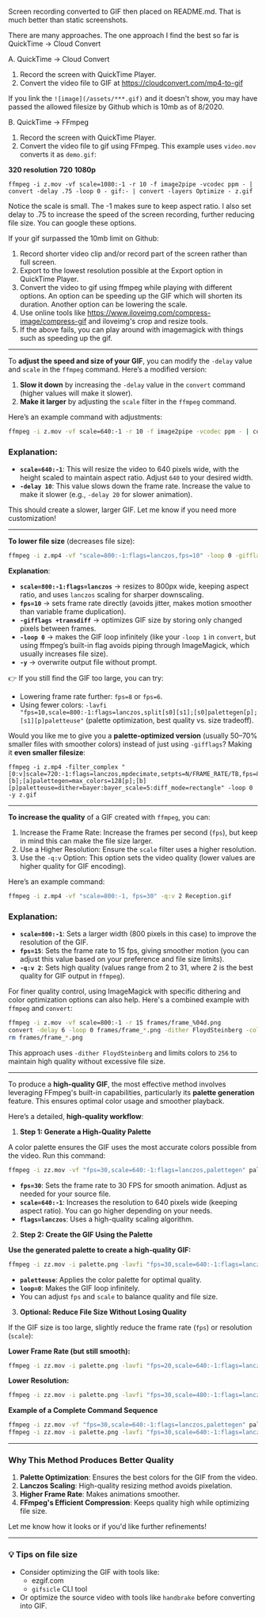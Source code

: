 Screen recording converted to GIF then placed on README.md. That is much better than static screenshots.

There are many approaches. The one approach I find the best so far is QuickTime -> Cloud Convert

A. QuickTime -> Cloud Convert
 1. Record the screen with QuickTime Player.
 2. Convert the video file to GIF at https://cloudconvert.com/mp4-to-gif

If you link the `![image](/assets/***.gif)` and it doesn't show, you may have passed the allowed filesize by Github which is 10mb as of 8/2020.

B. QuickTime -> FFmpeg
 1. Record the screen with QuickTime Player.
 2. Convert the video file to gif using FFmpeg. This example uses `video.mov` converts it as `demo.gif`:

**320 resolution**
**720**
**1080p**
```
ffmpeg -i z.mov -vf scale=1080:-1 -r 10 -f image2pipe -vcodec ppm - | convert -delay .75 -loop 0 - gif:- | convert -layers Optimize - z.gif
```

Notice the scale is small. The -1 makes sure to keep aspect ratio. I also set delay to .75 to increase the speed of the screen recording, further reducing file size. You can google these options.

If your gif surpassed the 10mb limit on Github:
1. Record shorter video clip and/or record part of the screen rather than full screen.
2. Export to the lowest resolution possible at the Export option in QuickTime Player.
3. Convert the video to gif using ffmpeg while playing with different options. An option can be speeding up the GIF which will shorten its duration. Another option can be lowering the scale.
4. Use online tools like https://www.iloveimg.com/compress-image/compress-gif and iloveimg's crop and resize tools.
5. If the above fails, you can play around with imagemagick with things such as speeding up the gif.

---

To **adjust the speed and size of your GIF**, you can modify the `-delay` value and `scale` in the `ffmpeg` command. Here’s a modified version:

1. **Slow it down** by increasing the `-delay` value in the `convert` command (higher values will make it slower).
2. **Make it larger** by adjusting the `scale` filter in the `ffmpeg` command.

Here’s an example command with adjustments:

```bash
ffmpeg -i z.mov -vf scale=640:-1 -r 10 -f image2pipe -vcodec ppm - | convert -delay 10 -loop 0 gif:- | convert -layers Optimize demo.gif
```

### Explanation:
- **`scale=640:-1`**: This will resize the video to 640 pixels wide, with the height scaled to maintain aspect ratio. Adjust `640` to your desired width.
- **`-delay 10`**: This value slows down the frame rate. Increase the value to make it slower (e.g., `-delay 20` for slower animation).

This should create a slower, larger GIF. Let me know if you need more customization!

---

**To lower file size** (decreases file size):

```bash
ffmpeg -i z.mp4 -vf "scale=800:-1:flags=lanczos,fps=10" -loop 0 -gifflags +transdiff -y z.gif
```

**Explanation**:
- **`scale=800:-1:flags=lanczos`** → resizes to 800px wide, keeping aspect ratio, and uses `lanczos` scaling for sharper downscaling.
- **`fps=10`** → sets frame rate directly (avoids jitter, makes motion smoother than variable frame duplication).
- **`-gifflags +transdiff`** → optimizes GIF size by storing only changed pixels between frames.
- **`-loop 0`** → makes the GIF loop infinitely (like your `-loop 1` in `convert`, but using ffmpeg’s built-in flag avoids piping through ImageMagick, which usually increases file size).
- **`-y`** → overwrite output file without prompt.
    

👉 If you still find the GIF too large, you can try:
- Lowering frame rate further: `fps=8` or `fps=6`.
- Using fewer colors: `-lavfi "fps=10,scale=800:-1:flags=lanczos,split[s0][s1];[s0]palettegen[p];[s1][p]paletteuse"` (palette optimization, best quality vs. size tradeoff).
    
Would you like me to give you a **palette-optimized version** (usually 50–70% smaller files with smoother colors) instead of just using `-gifflags`? Making it **even smaller filesize**:
```
ffmpeg -i z.mp4 -filter_complex "[0:v]scale=720:-1:flags=lanczos,mpdecimate,setpts=N/FRAME_RATE/TB,fps=8,split[a][b];[a]palettegen=max_colors=128[p];[b][p]paletteuse=dither=bayer:bayer_scale=5:diff_mode=rectangle" -loop 0 -y z.gif
```

---

**To increase the quality** of a GIF created with `ffmpeg`, you can:

1. Increase the Frame Rate: Increase the frames per second (`fps`), but keep in mind this can make the file size larger.
2. Use a Higher Resolution: Ensure the `scale` filter uses a higher resolution.
3. Use the `-q:v` Option: This option sets the video quality (lower values are higher quality for GIF encoding).

Here’s an example command:

```bash
ffmpeg -i z.mp4 -vf "scale=800:-1, fps=30" -q:v 2 Reception.gif
```

### Explanation:
- **`scale=800:-1`**: Sets a larger width (800 pixels in this case) to improve the resolution of the GIF.
- **`fps=15`**: Sets the frame rate to 15 fps, giving smoother motion (you can adjust this value based on your preference and file size limits).
- **`-q:v 2`**: Sets high quality (values range from 2 to 31, where 2 is the best quality for GIF output in `ffmpeg`).

For finer quality control, using ImageMagick with specific dithering and color optimization options can also help. Here's a combined example with `ffmpeg` and `convert`:

```bash
ffmpeg -i z.mov -vf scale=800:-1 -r 15 frames/frame_%04d.png
convert -delay 6 -loop 0 frames/frame_*.png -dither FloydSteinberg -colors 256 -layers Optimize demo.gif
rm frames/frame_*.png
```

This approach uses `-dither FloydSteinberg` and limits colors to `256` to maintain high quality without excessive file size.

---

To produce a **high-quality GIF**, the most effective method involves leveraging FFmpeg's built-in capabilities, particularly its **palette generation** feature. This ensures optimal color usage and smoother playback.

Here’s a detailed, **high-quality workflow**:

1. **Step 1: Generate a High-Quality Palette**

A color palette ensures the GIF uses the most accurate colors possible from the video. Run this command:

```bash
ffmpeg -i zz.mov -vf "fps=30,scale=640:-1:flags=lanczos,palettegen" palette.png
```

- **`fps=30`**: Sets the frame rate to 30 FPS for smooth animation. Adjust as needed for your source file.
- **`scale=640:-1`**: Increases the resolution to 640 pixels wide (keeping aspect ratio). You can go higher depending on your needs.
- **`flags=lanczos`**: Uses a high-quality scaling algorithm.

2. **Step 2: Create the GIF Using the Palette**

**Use the generated palette to create a high-quality GIF:**

```bash
ffmpeg -i zz.mov -i palette.png -lavfi "fps=30,scale=640:-1:flags=lanczos [x]; [x][1:v] paletteuse" -loop 0 demo.gif
```

- **`paletteuse`**: Applies the color palette for optimal quality.
- **`loop=0`**: Makes the GIF loop infinitely.
- You can adjust `fps` and `scale` to balance quality and file size.

 3. **Optional: Reduce File Size Without Losing Quality**

If the GIF size is too large, slightly reduce the frame rate (`fps`) or resolution (`scale`):

 **Lower Frame Rate (but still smooth):**

```bash
ffmpeg -i zz.mov -i palette.png -lavfi "fps=20,scale=640:-1:flags=lanczos [x]; [x][1:v] paletteuse" -loop 0 demo.gif
```

**Lower Resolution:**

```bash
ffmpeg -i zz.mov -i palette.png -lavfi "fps=30,scale=480:-1:flags=lanczos [x]; [x][1:v] paletteuse" -loop 0 demo.gif
```

**Example of a Complete Command Sequence**

```bash
ffmpeg -i zz.mov -vf "fps=30,scale=640:-1:flags=lanczos,palettegen" palette.png
ffmpeg -i zz.mov -i palette.png -lavfi "fps=30,scale=640:-1:flags=lanczos [x]; [x][1:v] paletteuse" -loop 0 demo.gif
```

---

### Why This Method Produces Better Quality

1. **Palette Optimization**: Ensures the best colors for the GIF from the video.
2. **Lanczos Scaling**: High-quality resizing method avoids pixelation.
3. **Higher Frame Rate**: Makes animations smoother.
4. **FFmpeg's Efficient Compression**: Keeps quality high while optimizing file size.

Let me know how it looks or if you'd like further refinements!


---

### 💡 Tips on file size

- Consider optimizing the GIF with tools like:
    - ezgif.com
    - `gifsicle` CLI tool
- Or optimize the source video with tools like `handbrake` before converting into GIF.